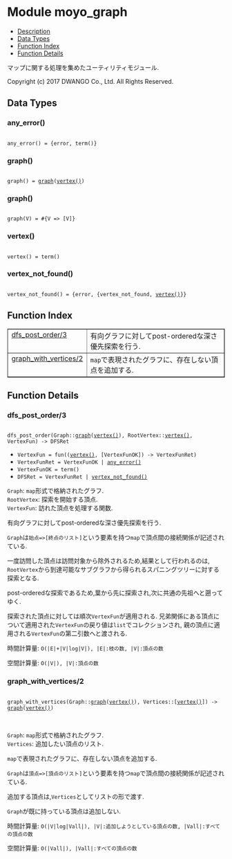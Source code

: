 

# Module moyo_graph #
* [Description](#description)
* [Data Types](#types)
* [Function Index](#index)
* [Function Details](#functions)

マップに関する処理を集めたユーティリティモジュール.

Copyright (c) 2017 DWANGO Co., Ltd. All Rights Reserved.

<a name="types"></a>

## Data Types ##




### <a name="type-any_error">any_error()</a> ###


<pre><code>
any_error() = {error, term()}
</code></pre>




### <a name="type-graph">graph()</a> ###


<pre><code>
graph() = <a href="#type-graph">graph</a>(<a href="#type-vertex">vertex()</a>)
</code></pre>




### <a name="type-graph">graph()</a> ###


<pre><code>
graph(V) = #{V =&gt; [V]}
</code></pre>




### <a name="type-vertex">vertex()</a> ###


<pre><code>
vertex() = term()
</code></pre>




### <a name="type-vertex_not_found">vertex_not_found()</a> ###


<pre><code>
vertex_not_found() = {error, {vertex_not_found, <a href="#type-vertex">vertex()</a>}}
</code></pre>

<a name="index"></a>

## Function Index ##


<table width="100%" border="1" cellspacing="0" cellpadding="2" summary="function index"><tr><td valign="top"><a href="#dfs_post_order-3">dfs_post_order/3</a></td><td>有向グラフに対してpost-orderedな深さ優先探索を行う.</td></tr><tr><td valign="top"><a href="#graph_with_vertices-2">graph_with_vertices/2</a></td><td><code>map</code>で表現されたグラフに、存在しない頂点を追加する.</td></tr></table>


<a name="functions"></a>

## Function Details ##

<a name="dfs_post_order-3"></a>

### dfs_post_order/3 ###

<pre><code>
dfs_post_order(Graph::<a href="#type-graph">graph</a>(<a href="#type-vertex">vertex()</a>), RootVertex::<a href="#type-vertex">vertex()</a>, VertexFun) -&gt; DFSRet
</code></pre>

<ul class="definitions"><li><code>VertexFun = fun((<a href="#type-vertex">vertex()</a>, [VertexFunOK]) -&gt; VertexFunRet)</code></li><li><code>VertexFunRet = VertexFunOK | <a href="#type-any_error">any_error()</a></code></li><li><code>VertexFunOK = term()</code></li><li><code>DFSRet = VertexFunRet | <a href="#type-vertex_not_found">vertex_not_found()</a></code></li></ul>

`Graph`: `map`形式で格納されたグラフ.<br />`RootVertex`: 探索を開始する頂点.<br />`VertexFun`: 訪れた頂点を処理する関数.<br />

有向グラフに対してpost-orderedな深さ優先探索を行う.

`Graph`は`始点=>[終点のリスト]`という要素を持つ`map`で頂点間の接続関係が記述されている.

一度訪問した頂点は訪問対象から除外されるため,結果として行われるのは,
`RootVertex`から到達可能なサブグラフから得られるスパニングツリーに対する探索となる.

post-orderedな探索であるため,葉から先に探索され,次に共通の先祖へと遡ってゆく.

探索された頂点に対しては順次`VertexFun`が適用される.
兄弟関係にある頂点について適用された`VertexFun`の戻り値は`list`でコレクションされ,
親の頂点に適用される`VertexFun`の第二引数へと渡される.

時間計算量: `O(|E|+|V|log|V|), |E|:枝の数, |V|:頂点の数`

空間計算量: `O(|V|), |V|:頂点の数`

<a name="graph_with_vertices-2"></a>

### graph_with_vertices/2 ###

<pre><code>
graph_with_vertices(Graph::<a href="#type-graph">graph</a>(<a href="#type-vertex">vertex()</a>), Vertices::[<a href="#type-vertex">vertex()</a>]) -&gt; <a href="#type-graph">graph</a>(<a href="#type-vertex">vertex()</a>)
</code></pre>
<br />

`Graph`: `map`形式で格納されたグラフ.<br />`Vertices`: 追加したい頂点のリスト.<br />

`map`で表現されたグラフに、存在しない頂点を追加する.

`Graph`は`頂点=>[頂点のリスト]`という要素を持つ`map`で頂点間の接続関係が記述されている.

追加する頂点は,`Vertices`としてリストの形で渡す.

`Graph`が既に持っている頂点は追加しない.

時間計算量: `O(|V|log|Vall|), |V|:追加しようとしている頂点の数, |Vall|:すべての頂点の数`

空間計算量: `O(|Vall|), |Vall|:すべての頂点の数`

